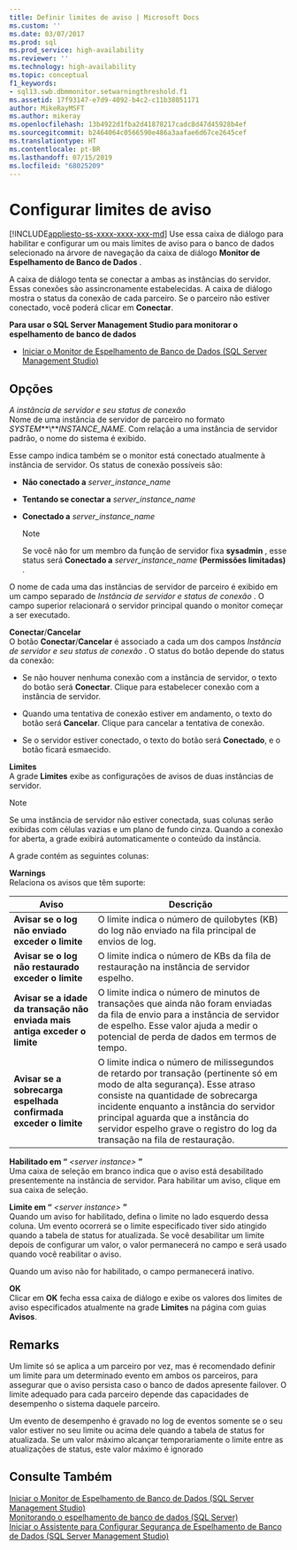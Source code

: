 ```yaml
---
title: Definir limites de aviso | Microsoft Docs
ms.custom: ''
ms.date: 03/07/2017
ms.prod: sql
ms.prod_service: high-availability
ms.reviewer: ''
ms.technology: high-availability
ms.topic: conceptual
f1_keywords:
- sql13.swb.dbmmonitor.setwarningthreshold.f1
ms.assetid: 17f93147-e7d9-4092-b4c2-c11b38051171
author: MikeRayMSFT
ms.author: mikeray
ms.openlocfilehash: 13b4922d1fba2d41878217cadc8d47d45928b4ef
ms.sourcegitcommit: b2464064c0566590e486a3aafae6d67ce2645cef
ms.translationtype: HT
ms.contentlocale: pt-BR
ms.lasthandoff: 07/15/2019
ms.locfileid: "68025209"
---
```

# <a name="set-warning-thresholds"></a>Configurar limites de aviso
[!INCLUDE[appliesto-ss-xxxx-xxxx-xxx-md](../../includes/appliesto-ss-xxxx-xxxx-xxx-md.md)]
  Use essa caixa de diálogo para habilitar e configurar um ou mais limites de aviso para o banco de dados selecionado na árvore de navegação da caixa de diálogo **Monitor de Espelhamento de Banco de Dados** .  
  
 A caixa de diálogo tenta se conectar a ambas as instâncias do servidor. Essas conexões são assincronamente estabelecidas. A caixa de diálogo mostra o status da conexão de cada parceiro. Se o parceiro não estiver conectado, você poderá clicar em **Conectar**.  
  
 **Para usar o SQL Server Management Studio para monitorar o espelhamento de banco de dados**  
  
-   [Iniciar o Monitor de Espelhamento de Banco de Dados &#40;SQL Server Management Studio&#41;](../../database-engine/database-mirroring/start-database-mirroring-monitor-sql-server-management-studio.md)  
  
## <a name="options"></a>Opções  
 *A instância de servidor e seu status de conexão*  
 Nome de uma instância de servidor de parceiro no formato *SYSTEM***\\***INSTANCE_NAME*. Com relação a uma instância de servidor padrão, o nome do sistema é exibido.  
  
 Esse campo indica também se o monitor está conectado atualmente à instância de servidor. Os status de conexão possíveis são:  
  
-   **Não conectado a**  *server_instance_name*  
  
-   **Tentando se conectar a**  *server_instance_name*  
  
-   **Conectado a**  *server_instance_name*  
  
    > [!NOTE]  
    >  Se você não for um membro da função de servidor fixa **sysadmin** , esse status será **Conectado a** *server_instance_name* **(Permissões limitadas)** .  
  
 O nome de cada uma das instâncias de servidor de parceiro é exibido em um campo separado de *Instância de servidor e status de conexão* . O campo superior relacionará o servidor principal quando o monitor começar a ser executado.  
  
 **Conectar**/**Cancelar**  
 O botão **Conectar**/**Cancelar** é associado a cada um dos campos *Instância de servidor e seu status de conexão* . O status do botão depende do status da conexão:  
  
-   Se não houver nenhuma conexão com a instância de servidor, o texto do botão será **Conectar**. Clique para estabelecer conexão com a instância de servidor.  
  
-   Quando uma tentativa de conexão estiver em andamento, o texto do botão será **Cancelar**. Clique para cancelar a tentativa de conexão.  
  
-   Se o servidor estiver conectado, o texto do botão será **Conectado**, e o botão ficará esmaecido.  
  
 **Limites**  
 A grade **Limites** exibe as configurações de avisos de duas instâncias de servidor.  
  
> [!NOTE]  
>  Se uma instância de servidor não estiver conectada, suas colunas serão exibidas com células vazias e um plano de fundo cinza. Quando a conexão for aberta, a grade exibirá automaticamente o conteúdo da instância.  
  
 A grade contém as seguintes colunas:  
  
 **Warnings**  
 Relaciona os avisos que têm suporte:  
  
|Aviso|Descrição|  
|-------------|-----------------|  
|**Avisar se o log não enviado exceder o limite**|O limite indica o número de quilobytes (KB) do log não enviado na fila principal de envios de log.|  
|**Avisar se o log não restaurado exceder o limite**|O limite indica o número de KBs da fila de restauração na instância de servidor espelho.|  
|**Avisar se a idade da transação não enviada mais antiga exceder o limite**|O limite indica o número de minutos de transações que ainda não foram enviadas da fila de envio para a instância de servidor de espelho. Esse valor ajuda a medir o potencial de perda de dados em termos de tempo.|  
|**Avisar se a sobrecarga espelhada confirmada exceder o limite**|O limite indica o número de milissegundos de retardo por transação (pertinente só em modo de alta segurança). Esse atraso consiste na quantidade de sobrecarga incidente enquanto a instância do servidor principal aguarda que a instância do servidor espelho grave o registro do log da transação na fila de restauração.|  
  
 **Habilitado em “** *\<server instance>* **”**  
 Uma caixa de seleção em branco indica que o aviso está desabilitado presentemente na instância de servidor. Para habilitar um aviso, clique em sua caixa de seleção.  
  
 **Limite em “** *\<server instance>* **”**  
 Quando um aviso for habilitado, defina o limite no lado esquerdo dessa coluna. Um evento ocorrerá se o limite especificado tiver sido atingido quando a tabela de status for atualizada. Se você desabilitar um limite depois de configurar um valor, o valor permanecerá no campo e será usado quando você reabilitar o aviso.  
  
 Quando um aviso não for habilitado, o campo permanecerá inativo.  
  
 **OK**  
 Clicar em **OK** fecha essa caixa de diálogo e exibe os valores dos limites de aviso especificados atualmente na grade **Limites** na página com guias **Avisos**.  
  
## <a name="remarks"></a>Remarks  
 Um limite só se aplica a um parceiro por vez, mas é recomendado definir um limite para um determinado evento em ambos os parceiros, para assegurar que o aviso persista caso o banco de dados apresente failover. O limite adequado para cada parceiro depende das capacidades de desempenho o sistema daquele parceiro.  
  
 Um evento de desempenho é gravado no log de eventos somente se o seu valor estiver no seu limite ou acima dele quando a tabela de status for atualizada. Se um valor máximo alcançar temporariamente o limite entre as atualizações de status, este valor máximo é ignorado  
  
## <a name="see-also"></a>Consulte Também  
 [Iniciar o Monitor de Espelhamento de Banco de Dados &#40;SQL Server Management Studio&#41;](../../database-engine/database-mirroring/start-database-mirroring-monitor-sql-server-management-studio.md)   
 [Monitorando o espelhamento de banco de dados &#40;SQL Server&#41;](../../database-engine/database-mirroring/monitoring-database-mirroring-sql-server.md)   
 [Iniciar o Assistente para Configurar Segurança de Espelhamento de Banco de Dados &#40;SQL Server Management Studio&#41;](../../database-engine/database-mirroring/start-the-configuring-database-mirroring-security-wizard.md)  
  
  
